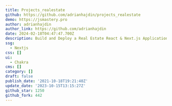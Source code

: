 ```yaml
---
title: Projects_realestate
github: https://github.com/adrianhajdin/projects_realestate
demo: https://jsmastery.pro
author: adrianhajdin
author_link: https://github.com/adrianhajdin
date: 2024-02-18T04:47:47.700Z
description: Build and Deploy a Real Estate React & Next.js Application
ssg:
  - Nextjs
css: []
ui:
  - Chakra
cms: []
category: []
draft: false
publish_date: '2021-10-18T19:21:40Z'
update_date: '2023-10-15T13:15:27Z'
github_star: 1250
github_fork: 442
---
```

